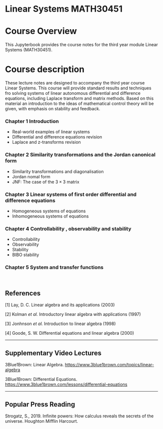 <!-- #region -->
# Linear Systems MATH30451

# Course Overview

This Jupyterbook provides the course notes for the third year module Linear Systems (MATH30451).

# Course description

These lecture notes are designed to accompany the third year course Linear Systems. This course will provide 
standard results and techniques fro solving systems of linear autonomous differential and difference equations, 
including Laplace transform and matrix methods. Based on this material an introduction to the ideas of mathematical 
control theory will be given, with emphasis on stability and feedback.

### Chapter 1 Introduction
   - Real-world examples of linear systems
   - Differential and difference equations revision 
   - Laplace and z-transforms revision

### Chapter 2 Similarity transformations and the Jordan canonical form
   - Similarity transformations and diagonalisation
   - Jordan nomal form
   - JNF: The case of the $3 \times 3$ matrix

### Chapter 3 Linear systems of first order differential and difference equations
   - Homogeneous systems of equations
   - Inhomogeneous systems of equations

### Chapter 4 Controllability , observability and stability
   - Controllability
   - Observability
   - Stability
   - BIBO stability

### Chapter 5 System and transfer functions

<br>

## References
[1] Lay, D. C. Linear algebra and its applications (2003)

[2] Kolman *et al.* Introductory linear algebra with applications (1997)

[3] Jonhnson *et al.* Introduction to linear algebra (1998)

[4] Goode, S. W. Differential equations and linear algebra (2000) 


------
## Supplementary Video Lectures
3Blue1Brown: Linear Algebra. https://www.3blue1brown.com/topics/linear-algebra

3Blue1Brown: Differential Equations. https://www.3blue1brown.com/lessons/differential-equations

------
## Popular Press Reading
Strogatz, S., 2019. Infinite powers: How calculus reveals the secrets of the universe. Houghton Mifflin Harcourt.


<!-- #endregion -->
